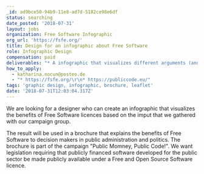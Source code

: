 ```yaml
---
_id: ad9bce50-94b9-11e8-ad7d-5182ce98e6df
status: searching
date_posted: '2018-07-31'
layout: jobs
organization: Free Software Infographic
org_url: 'https://fsfe.org/'
title: Design for an infographic about Free Software
role: Infographic Design
compensation: paid
deliverables: "* A infographic that visualizes different arguments (and includes short texts we will deliver)\r\n* The colors used should fit to our campaign publiccode.eu\r\n* We need the results in an open format, so that our volunteer groups in various european countries can adapt the infographic to different languages. We might like to re-use fragments of the infographic in other contexts (leaflets, online, etc.)\r\n\r\nFor the application:\r\n* Please send us some references\r\n* If you have experince with the design of infographics, this would be perfect"
how_to_apply:
  - katharina.nocun@posteo.de
  - "* https://fsfe.org/\r\n* https://publiccode.eu/"
tags: 'graphic design, infographic, brochure, leaflet'
date: '2018-07-31T12:03:04.317Z'
---
```

We are looking for a designer who can create an infographic that visualizes the benefits of Free Software licences based on the imput that we gathered with our campaign group.

The result will be used in a brochure that explains the benefits of Free Software to decision makers in public administration and politics. The brochure is part of the campaign "Public Momney, Public Code!". We want legislation requiring that publicly financed software developed for the public sector be made publicly available under a Free and Open Source Software licence.
